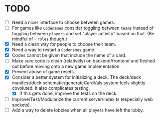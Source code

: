 # TODO

- [ ] Need a nicer interface to choose between games.
- [ ] For games like `Codenames` consider toggling between `teams` instead of toggling between `players` and set "player activity" based on that. (Be mindful of - `roles` though.)
- [x] Need a clean way for people to choose their team.
- [x] Need a way to restart a `Codenames` game.
- [x] Codes cannot be given that include the name of a card.
- [ ] Make sure code is clean (relatively) on backend/frontend and fleshed out before moving onto a new game implementation.
- [x] Prevent abuse of game resets.
- [x] Consider a better system for initializing a deck. The deck/deck manifest/deck schematic/generateCardVals system feels slightly covoluted. It also complicates testing.
  - [x] If this gets done, improve the tests on the deck.
- [ ] Improve/Test/Modularize the current server/index.ts (especially web sockets).
- [ ] Add a way to delete lobbies when all players have left the lobby.
